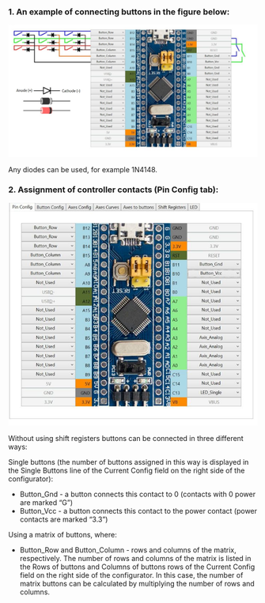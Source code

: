 ### 1. An example of connecting buttons in the figure below:

![](../images/K1.jpg)

Any diodes can be used, for example 1N4148.

### 2. Assignment of controller contacts (Pin Config tab):

![](../images/K2.jpg)

Without using shift registers buttons can be connected in three different ways:

Single buttons (the number of buttons assigned in this way is displayed in the Single Buttons line of the Current Config field on the right side of the configurator):
* Button_Gnd - a button connects this contact to 0 (contacts with 0 power are marked “G”)
* Button_Vcc - a button connects this contact to the power contact (power contacts are marked “3.3”)

Using a matrix of buttons, where:

* Button_Row and Button_Column - rows and columns of the matrix, respectively. The number of rows and columns of the matrix is ​​listed in the Rows of buttons and Columns of buttons rows of the Current Config field on the right side of the configurator. In this case, the number of matrix buttons can be calculated by multiplying the number of rows and columns.

